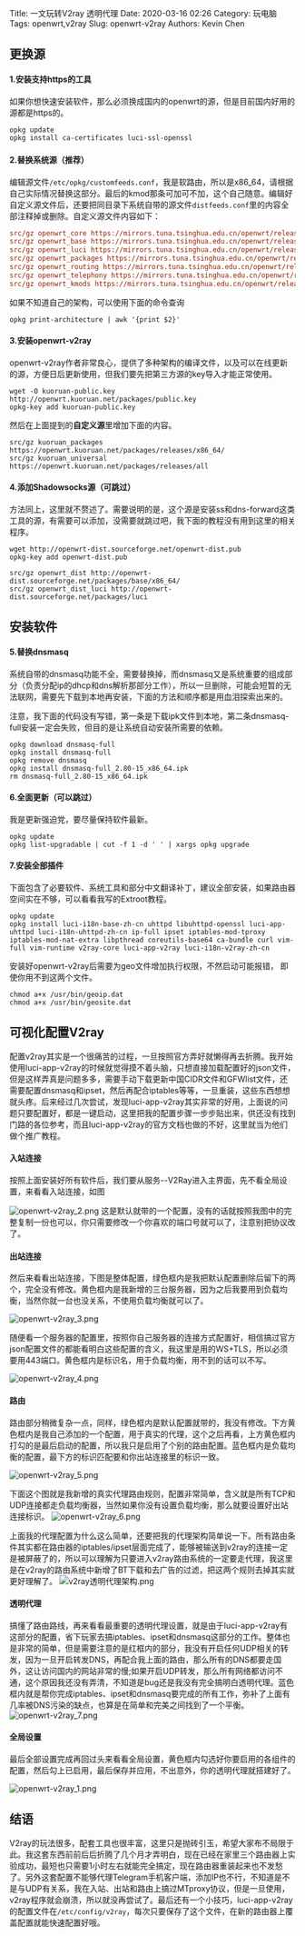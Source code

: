 Title: 一文玩转V2ray 透明代理
Date: 2020-03-16 02:26
Category: 玩电脑
Tags: openwrt,v2ray
Slug: openwrt-v2ray
Authors: Kevin Chen



## 更换源

#### 1.安装支持https的工具

如果你想快速安装软件，那么必须换成国内的openwrt的源，但是目前国内好用的源都是https的。

```bash
opkg update
opkg install ca-certificates luci-ssl-openssl
```





#### 2.替换系统源（推荐）

编辑源文件`/etc/opkg/customfeeds.conf`，我是软路由，所以是x86_64，请根据自己实际情况替换这部分。最后的kmod那条可加可不加，这个自己随意。编辑好自定义源文件后，还要把同目录下系统自带的源文件`distfeeds.conf`里的内容全部注释掉或删除。自定义源文件内容如下：

```ini
src/gz openwrt_core https://mirrors.tuna.tsinghua.edu.cn/openwrt/releases/19.07.1/targets/x86/64/packages
src/gz openwrt_base https://mirrors.tuna.tsinghua.edu.cn/openwrt/releases/19.07.1/packages/x86_64/base
src/gz openwrt_luci https://mirrors.tuna.tsinghua.edu.cn/openwrt/releases/19.07.1/packages/x86_64/luci
src/gz openwrt_packages https://mirrors.tuna.tsinghua.edu.cn/openwrt/releases/19.07.1/packages/x86_64/packages
src/gz openwrt_routing https://mirrors.tuna.tsinghua.edu.cn/openwrt/releases/19.07.1/packages/x86_64/routing
src/gz openwrt_telephony https://mirrors.tuna.tsinghua.edu.cn/openwrt/releases/19.07.1/packages/x86_64/telephony
src/gz openwrt_kmods https://mirrors.tuna.tsinghua.edu.cn/openwrt/releases/19.07.1/targets/x86/64/kmods/4.14.167-1-e1dd7676581672f6f0bdb1363506dee1
```



如果不知道自己的架构，可以使用下面的命令查询

```
opkg print-architecture | awk '{print $2}'
```



#### 3.安装openwrt-v2ray

openwrt-v2ray作者非常良心，提供了多种架构的编译文件，以及可以在线更新的源，方便日后更新使用，但我们要先把第三方源的key导入才能正常使用。

```
wget -O kuoruan-public.key http://openwrt.kuoruan.net/packages/public.key
opkg-key add kuoruan-public.key
```





然后在上面提到的**自定义源**里增加下面的内容。

```
src/gz kuoruan_packages https://openwrt.kuoruan.net/packages/releases/x86_64/
src/gz kuoruan_universal https://openwrt.kuoruan.net/packages/releases/all
```





#### 4.添加Shadowsocks源（可跳过）

方法同上，这里就不赘述了。需要说明的是，这个源是安装ss和dns-forward这类工具的源，有需要可以添加，没需要就跳过吧，我下面的教程没有用到这里的相关程序。

```
wget http://openwrt-dist.sourceforge.net/openwrt-dist.pub
opkg-key add openwrt-dist.pub
```



```
src/gz openwrt_dist http://openwrt-dist.sourceforge.net/packages/base/x86_64/
src/gz openwrt_dist_luci http://openwrt-dist.sourceforge.net/packages/luci
```





##  安装软件

#### 5.替换dnsmasq

系统自带的dnsmasq功能不全，需要替换掉，而dnsmasq又是系统重要的组成部分（负责分配ip的dhcp和dns解析那部分工作），所以一旦删除，可能会短暂的无法联网，需要先下载到本地再安装，下面的方法和顺序都是用血泪探索出来的。

注意，我下面的代码没有写错，第一条是下载ipk文件到本地，第二条dnsmasq-full安装一定会失败，但目的是让系统自动安装所需要的依赖。

```
opkg download dnsmasq-full
opkg install dnsmasq-full
opkg remove dnsmasq
opkg install dnsmasq-full_2.80-15_x86_64.ipk
rm dnsmasq-full_2.80-15_x86_64.ipk 
```



#### 6.全面更新（可以跳过）

我是更新强迫党，要尽量保持软件最新。

```
opkg update
opkg list-upgradable | cut -f 1 -d ' ' | xargs opkg upgrade
```





#### 7.安装全部插件

下面包含了必要软件、系统工具和部分中文翻译补丁，建议全部安装，如果路由器空间实在不够，可以看看我写的Extroot教程。

```
opkg update
opkg install luci-i18n-base-zh-cn uhttpd libuhttpd-openssl luci-app-uhttpd luci-i18n-uhttpd-zh-cn ip-full ipset iptables-mod-tproxy iptables-mod-nat-extra libpthread coreutils-base64 ca-bundle curl vim-full vim-runtime v2ray-core luci-app-v2ray luci-i18n-v2ray-zh-cn
```



安装好openwrt-v2ray后需要为geo文件增加执行权限，不然启动可能报错， 即使你用不到这两个文件。

```
chmod a+x /usr/bin/geoip.dat 
chmod a+x /usr/bin/geosite.dat
```





## 可视化配置V2ray

配置v2ray其实是一个很痛苦的过程，一旦按照官方弄好就懒得再去折腾。我开始使用luci-app-v2ray的时候就觉得摸不着头脑，只想直接加载配置好的json文件，但是这样弄真是问题多多，需要手动下载更新中国CIDR文件和GFWlist文件，还需要配置dnsmasq和ipset，然后再配合iptables等等，一旦重装，这些东西想想就头疼。后来经过几次尝试，发现luci-app-v2ray其实非常的好用，上面说的问题只要配置好，都是一键启动，这里把我的配置步骤一步步贴出来，供还没有找到门路的各位参考，而且luci-app-v2ray的官方文档也做的不好，这里就当为他们做个推广教程。



#### 入站连接

按照上面安装好所有软件后，我们要从服务--V2Ray进入主界面，先不看全局设置，来看看入站连接，如图

![openwrt-v2ray_2.png](https://wx1.sinaimg.cn/large/65f2a787ly1gcv4fdk2psj21hc16ujvm.jpg)
这是默认就带的一个配置，没有的话就按照我图中的完整复制一份也可以，你只需要修改一个你喜欢的端口号就可以了，注意别把协议改了。



#### 出站连接

然后来看看出站连接，下图是整体配置，绿色框内是我把默认配置删除后留下的两个，完全没有修改。黄色框内是我新增的三台服务器，因为之后我要用到负载均衡，当然你就一台也没关系，不使用负载均衡就可以了。

![openwrt-v2ray_3.png](https://wx1.sinaimg.cn/large/65f2a787ly1gcv4fdkciyj20ri0h8767.jpg)






随便看一个服务器的配置里，按照你自己服务器的连接方式配置好，相信搞过官方json配置文件的都能看明白这些配置的含义，我这里是用的WS+TLS，所以必须要用443端口。黄色框内是标识名，用于负载均衡，用不到的话可以不写。

![openwrt-v2ray_4.png](https://wx1.sinaimg.cn/large/65f2a787ly1gcv4fdmfyqj21hc1bbjvl.jpg)





#### 路由

路由部分稍微复杂一点，同样，绿色框内是默认配置就带的，我没有修改。下方黄色框内是我自己添加的一个配置，用于真实的代理，这个之后再看，上方黄色框内打勾的是最后启动的配置，所以我只是启用了个别的路由配置。蓝色框内是负载均衡的配置，最下方的标识匹配要和你出站连接里的标识一致。

![openwrt-v2ray_5.png](https://wx1.sinaimg.cn/large/65f2a787ly1gcv4fdk4o1j21hc10ywi7.jpg)





下面这个图就是我新增的真实代理路由规则，配置非常简单，含义就是所有TCP和UDP连接都走负载均衡器，当然如果你没有设置负载均衡，那么就要设置好出站连接标识。
![openwrt-v2ray_6.png](https://wx1.sinaimg.cn/large/65f2a787ly1gcv4fdkjqfj21hc0qbq5u.jpg)



上面我的代理配置为什么这么简单，还要把我的代理架构简单说一下。所有路由条件其实都在路由器的iptables/ipset层面完成了，能够被输送到v2ray的连接一定是被屏蔽了的，所以可以理解为只要进入v2ray路由系统的一定要走代理，我这里是在v2ray的路由系统中新增了BT下载和去广告的过滤，把这两个规则去掉其实就更好理解了。
![v2ray透明代理架构.png](https://wx1.sinaimg.cn/large/65f2a787ly1gcv4fdomjpj20qo0ogq4m.jpg)






#### 透明代理
搞懂了路由路线，再来看看最重要的透明代理设置，就是由于luci-app-v2ray有这部分的配置，省下玩家去搞iptables、ipset和dnsmasq这部分的工作。整体也是非常的简单，但是需要注意的是红框内的部分，我没有开启任何UDP相关的转发，因为一旦开启转发DNS，再配合我上面的路由，那么所有的DNS都要走国外，这让访问国内的网站非常的慢;如果开启UDP转发，那么所有网络都访问不通，这个原因我还没有弄清，不知道是bug还是我没有完全搞明白透明代理。蓝色框内就是帮你完成iptables、ipset和dnsmasq要完成的所有工作，弥补了上面有几率被DNS污染的缺点，也算是在简单和完美之间找到了一个平衡。
![openwrt-v2ray_7.png](https://wx1.sinaimg.cn/large/65f2a787ly1gcv4fdp6tcj21hc14jdk8.jpg)




#### 全局设置
最后全部设置完成再回过头来看看全局设置，黄色框内勾选好你要启用的各组件的配置，然后勾上已启用，最后保存并应用，不出意外，你的透明代理就搭建好了。

![openwrt-v2ray_1.png](https://wx1.sinaimg.cn/large/65f2a787ly1gcv4fdjuznj20qr0qbgnt.jpg)





## 结语

V2ray的玩法很多，配套工具也很丰富，这里只是抛砖引玉，希望大家布不局限于此。我这套东西前前后后折腾了几个月才弄明白，现在已经在家里三个路由器上实验成功，最短也只需要1小时左右就能完全搞定，现在路由器重装起来也不发愁了。另外这套配置不能够代理Telegram手机客户端，添加IP也不行，不知道是不是与UDP有关系，我在入站、出站和路由上搞过MTproxy协议，但是一旦使用，v2ray程序就会崩溃，所以就没再尝试了。最后还有一个小技巧，luci-app-v2ray的配置文件在`/etc/config/v2ray`，每次只要保存了这个文件，在新的路由器上覆盖配置就能快速配置好哦。